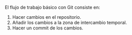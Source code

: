 El flujo de trabajo básico con Git consiste en:

1. Hacer cambios en el repositorio.
2. Añadir los cambios a la zona de intercambio temporal.
3. Hacer un commit de los cambios.
